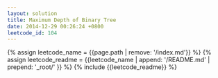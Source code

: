 ```yaml
---
layout: solution
title: Maximum Depth of Binary Tree
date: 2014-12-29 00:26:24 +0800
leetcode_id: 104
---
```

{% assign leetcode_name = {{page.path | remove: '/index.md'}}  %}
{% assign leetcode_readme = {{leetcode_name | append: '/README.md' | prepend: '_root/' }}  %}
{% include {{leetcode_readme}} %}
